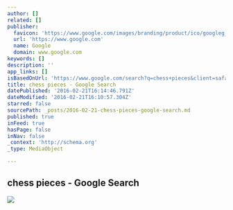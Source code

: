```yaml
---
author: []
related: []
publisher:
  favicon: 'https://www.google.com/images/branding/product/ico/googleg_lodp.ico'
  url: 'https://www.google.com'
  name: Google
  domain: www.google.com
keywords: []
description: ''
app_links: []
isBasedOnUrl: 'https://www.google.com/search?q=chess+pieces&client=safari&hl=en-us&prmd=isavn&source=lnms&tbm=isch&sa=X&ved=0ahUKEwiI37S0nYnLAhVDVh4KHbfwDeAQ_AUIBygB&biw=375&bih=559#imgrc=YnU-4BrM3xuYQM%3A'
title: chess pieces - Google Search
datePublished: '2016-02-21T16:14:46.791Z'
dateModified: '2016-02-21T16:10:57.304Z'
starred: false
sourcePath: _posts/2016-02-21-chess-pieces-google-search.md
published: true
inFeed: true
hasPage: false
inNav: false
_context: 'http://schema.org'
_type: MediaObject

---
```

<article style=""><h1>chess pieces - Google Search</h1><img src="https://encrypted-tbn1.gstatic.com/images?q=tbn:ANd9GcRLzHz38pcNsCf3mr9Ne_XPFCxjfvlRR7QhheSGIXzd_UP692QqS6_uUDBN" /></article>